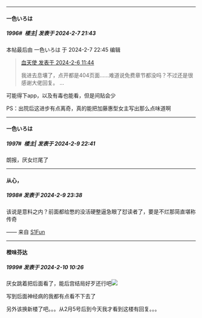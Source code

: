 
*****

####  一色いろは  
##### 1996#         楼主| 发表于 2024-2-7 21:43

 本帖最后由 一色いろは 于 2024-2-7 22:45 编辑 
<blockquote><a href="httphttps://bbs.saraba1st.com/2b/forum.php?mod=redirect&amp;goto=findpost&amp;pid=63896370&amp;ptid=2041592" target="_blank">血天使 发表于 2024-2-6 11:44</a>

我进去息壤了，点开都是404页面……难道说免费章节都没吗？不过还是很感谢大佬回复。 ...</blockquote>
可能得下app，以及有毒也能看，但是间贴会少

PS：出院后这进步有点离奇，真的能把加藤惠型女主写出那么点味道啊

*****

####  一色いろは  
##### 1997#         楼主| 发表于 2024-2-9 22:41

朗报，厌女烂尾了


*****

####  从心，  
##### 1998#       发表于 2024-2-9 23:38

该说是意料之内？前面都给憋的没活硬整逼急眼了怼读者了，要是不烂那简直堪称传奇

—— 来自 [S1Fun](https://s1fun.koalcat.com)


*****

####  橙味芬达  
##### 1999#       发表于 2024-2-10 10:26

厌女跳着把后面看了，能后宫结局好歹还行吧<img src="https://static.saraba1st.com/image/smiley/face2017/067.png" referrerpolicy="no-referrer">

写到后面神经病的我都有点看不下去了

另外该换新楼了吧。。。从2月5号后到今天我才看到这楼有回复。。。

